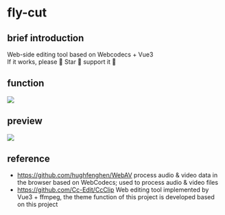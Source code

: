 # fly-cut

## brief introduction

Web-side editing tool based on Webcodecs + Vue3 <br/>
If it works, please 🌟 Star 🌟 support it 🫣 <br/>

## function

![](coverImage/map.png)

## preview

![](coverImage/preview.gif)

## reference

* https://github.com/hughfenghen/WebAV process audio & video data in the browser based on WebCodecs; used to process audio & video files
* https://github.com/Cc-Edit/CcClip Web editing tool implemented by Vue3 + ffmpeg, the theme function of this project is developed based on this project

